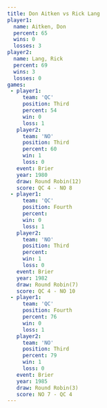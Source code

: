 ```yaml
---
title: Don Aitken vs Rick Lang
player1:           
  name: Aitken, Don
  percent: 65      
  wins: 0          
  losses: 3        
player2:           
  name: Lang, Rick 
  percent: 69      
  wins: 3          
  losses: 0        
games:
 - player1:         
     team: 'QC'     
     position: Third
     percent: 54    
     win: 0         
     loss: 1        
   player2:         
     team: 'NO'     
     position: Third
     percent: 60    
     win: 1         
     loss: 0        
   event: Brier         
   year: 1980           
   draw: Round Robin(12)
   score: QC 4 - NO 8   
 - player1:          
     team: 'QC'      
     position: Fourth
     percent:        
     win: 0          
     loss: 1         
   player2:         
     team: 'NO'     
     position: Third
     percent:       
     win: 1         
     loss: 0        
   event: Brier        
   year: 1982          
   draw: Round Robin(7)
   score: QC 4 - NO 10 
 - player1:          
     team: 'QC'      
     position: Fourth
     percent: 76     
     win: 0          
     loss: 1         
   player2:         
     team: 'NO'     
     position: Third
     percent: 79    
     win: 1         
     loss: 0        
   event: Brier        
   year: 1985          
   draw: Round Robin(3)
   score: NO 7 - QC 4  
---
```

